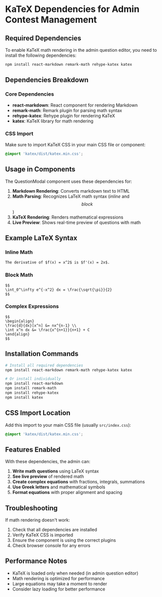# KaTeX Dependencies for Admin Contest Management

## Required Dependencies

To enable KaTeX math rendering in the admin question editor, you need to install the following dependencies:

```bash
npm install react-markdown remark-math rehype-katex katex
```

## Dependencies Breakdown

### Core Dependencies
- **react-markdown**: React component for rendering Markdown
- **remark-math**: Remark plugin for parsing math syntax
- **rehype-katex**: Rehype plugin for rendering KaTeX
- **katex**: KaTeX library for math rendering

### CSS Import
Make sure to import KaTeX CSS in your main CSS file or component:

```css
@import 'katex/dist/katex.min.css';
```

## Usage in Components

The QuestionModal component uses these dependencies for:

1. **Markdown Rendering**: Converts markdown text to HTML
2. **Math Parsing**: Recognizes LaTeX math syntax ($inline$ and $$block$$)
3. **KaTeX Rendering**: Renders mathematical expressions
4. **Live Preview**: Shows real-time preview of questions with math

## Example LaTeX Syntax

### Inline Math
```
The derivative of $f(x) = x^2$ is $f'(x) = 2x$.
```

### Block Math
```
$$
\int_0^\infty e^{-x^2} dx = \frac{\sqrt{\pi}}{2}
$$
```

### Complex Expressions
```
$$
\begin{align}
\frac{d}{dx}[x^n] &= nx^{n-1} \\
\int x^n dx &= \frac{x^{n+1}}{n+1} + C
\end{align}
$$
```

## Installation Commands

```bash
# Install all required dependencies
npm install react-markdown remark-math rehype-katex katex

# Or install individually
npm install react-markdown
npm install remark-math
npm install rehype-katex
npm install katex
```

## CSS Import Location

Add this import to your main CSS file (usually `src/index.css`):

```css
@import 'katex/dist/katex.min.css';
```

## Features Enabled

With these dependencies, the admin can:

1. **Write math questions** using LaTeX syntax
2. **See live preview** of rendered math
3. **Create complex equations** with fractions, integrals, summations
4. **Use Greek letters** and mathematical symbols
5. **Format equations** with proper alignment and spacing

## Troubleshooting

If math rendering doesn't work:

1. Check that all dependencies are installed
2. Verify KaTeX CSS is imported
3. Ensure the component is using the correct plugins
4. Check browser console for any errors

## Performance Notes

- KaTeX is loaded only when needed (in admin question editor)
- Math rendering is optimized for performance
- Large equations may take a moment to render
- Consider lazy loading for better performance
